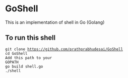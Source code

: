 # GoShell
This is an implementation of shell in Go (Golang)

## To run this shell

<code>git clone https://github.com/prathprabhudesai/GoShell</code><br>
<code>cd GoShell</code><br>
<code>Add this path to your GOPATH</code><br>
<code>go build shell.go</code><br>
<code>./shell</code><br>

